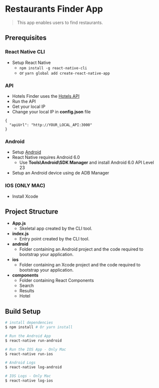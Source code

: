 # Restaurants Finder App

> This app enables users to find restaurants.

## Prerequisites

### React Native CLI
- Setup React Native
  - ```npm install -g react-native-cli```
  - or ```yarn global add create-react-native-app```

### API
- Hotels Finder uses the [Hotels API](https://github.com/AlejoYarce/hotels-api)
- Run the API
- Get your local IP
- Change your local IP in **config.json** file
```
{
  "apiUrl": "http://YOUR_LOCAL_API:3000"
}
```

### Android
- Setup [Android](https://developer.android.com/studio/install.html)
- React Native requires Android 6.0
  - Use **Tools\Android\SDK Manager** and install Android 6.0 API Level 23
- Setup an Android device using de ADB Manager

### IOS (ONLY MAC)
- Install Xcode


## Project Structure
- **App.js**
  - Skeletal app created by the CLI tool.
- **index.js**
  - Entry point created by the CLI tool.
- **android**
  - Folder containing an Android project and the code required to bootstrap your application.
- **ios**
  - Folder containing an Xcode project and the code required to bootstrap your application.
- **components**
  - Folder containing React Components
  - Search
  - Results
  - Hotel

## Build Setup

``` bash
# install dependencies
$ npm install # Or yarn install

# Run the Android App
$ react-native run-android

# Run the IOS App - Only Mac
$ react-native run-ios

# Android Logs
$ react-native log-android

# IOS Logs - Only Mac
$ react-native log-ios
```
